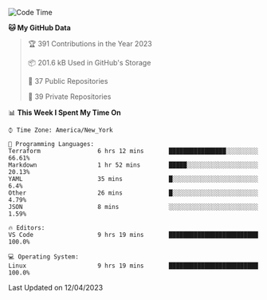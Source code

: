 <!--START_SECTION:waka-->
![Code Time](http://img.shields.io/badge/Code%20Time-178%20hrs%2022%20mins-blue)

**🐱 My GitHub Data** 

> 🏆 391 Contributions in the Year 2023
 > 
> 📦 201.6 kB Used in GitHub's Storage 
 > 
> 📜 37 Public Repositories 
 > 
> 🔑 39 Private Repositories  
 > 
📊 **This Week I Spent My Time On** 

```text
⌚︎ Time Zone: America/New_York

💬 Programming Languages: 
Terraform                6 hrs 12 mins       ████████████████░░░░░░░░░   66.61% 
Markdown                 1 hr 52 mins        █████░░░░░░░░░░░░░░░░░░░░   20.13% 
YAML                     35 mins             █░░░░░░░░░░░░░░░░░░░░░░░░   6.4% 
Other                    26 mins             █░░░░░░░░░░░░░░░░░░░░░░░░   4.79% 
JSON                     8 mins              ░░░░░░░░░░░░░░░░░░░░░░░░░   1.59%

🔥 Editors: 
VS Code                  9 hrs 19 mins       █████████████████████████   100.0%

💻 Operating System: 
Linux                    9 hrs 19 mins       █████████████████████████   100.0%

```


 Last Updated on 12/04/2023
<!--END_SECTION:waka-->